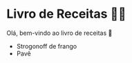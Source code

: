 # Livro de Receitas :man_cook:

Olá, bem-vindo ao livro de receitas :call_me_hand:

- Strogonoff de frango
- Pavê

